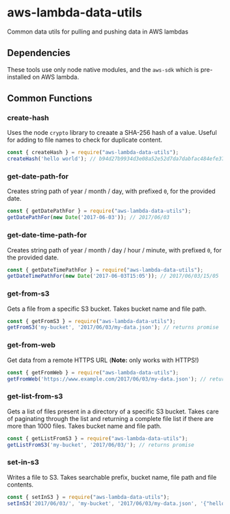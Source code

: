 # aws-lambda-data-utils

Common data utils for pulling and pushing data in AWS lambdas

## Dependencies

These tools use only node native modules, and the `aws-sdk` which is
pre-installed on AWS lambda.


## Common Functions

### create-hash

Uses the node `crypto` library to creaate a SHA-256 hash of a value. Useful for
adding to file names to check for duplicate content.

```js
const { createHash } = require("aws-lambda-data-utils");
createHash('hello world'); // b94d27b9934d3e08a52e52d7da7dabfac484efe37a5380ee9088f7ace2efcde9
```

### get-date-path-for

Creates string path of year / month / day, with prefixed `0`, for the provided
date.

```js
const { getDatePathFor } = require("aws-lambda-data-utils");
getDatePathFor(new Date('2017-06-03')); // 2017/06/03
```

### get-date-time-path-for

Creates string path of year / month / day / hour / minute, with prefixed `0`,
for the provided date.

```js
const { getDateTimePathFor } = require("aws-lambda-data-utils");
getDateTimePathFor(new Date('2017-06-03T15:05')); // 2017/06/03/15/05
```

### get-from-s3

Gets a file from a specific S3 bucket. Takes bucket name and file path.

```js
const { getFromS3 } = require("aws-lambda-data-utils");
getFromS3('my-bucket', '2017/06/03/my-data.json'); // returns promise
```

### get-from-web

Get data from a remote HTTPS URL (__Note:__ only works with HTTPS!)

```js
const { getFromWeb } = require("aws-lambda-data-utils");
getFromWeb('https://www.example.com/2017/06/03/my-data.json'); // returns promise
```

### get-list-from-s3

Gets a list of files present in a directory of a specific S3 bucket. Takes care
of paginating through the list and returning a complete file list if there are
more than 1000 files. Takes bucket name and file path.

```js
const { getListFromS3 } = require("aws-lambda-data-utils");
getListFromS3('my-bucket', '2017/06/03/'); // returns promise
```

### set-in-s3

Writes a file to S3. Takes searchable prefix, bucket name, file path and file
contents.

```js
const { setInS3 } = require("aws-lambda-data-utils");
setInS3('2017/06/03/', 'my-bucket', '2017/06/03/my-data.json', '{"hello":"world"}'); // returns promise
```
